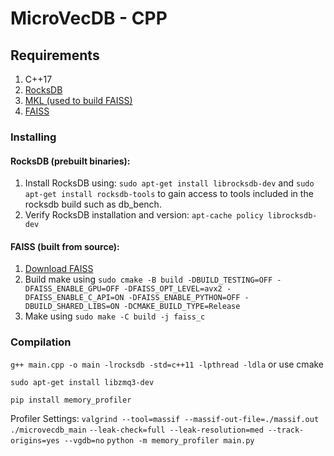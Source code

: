 # MicroVecDB - CPP

## Requirements
1. C++17
2. [RocksDB](https://github.com/facebook/rocksdb/)
3. [MKL (used to build FAISS)](https://www.intel.com/content/www/us/en/developer/tools/oneapi/onemkl.html#gs.1eup6s)
4. [FAISS](https://github.com/facebookresearch/faiss/)

### Installing
#### RocksDB (prebuilt binaries):
1. Install RocksDB using: `sudo apt-get install librocksdb-dev` and `sudo apt-get install rocksdb-tools` to gain access 
to tools included in the rocksdb build such as db_bench.
2. Verify RocksDB installation and version: `apt-cache policy librocksdb-dev`

#### FAISS (built from source):
1. [Download FAISS](https://github.com/facebookresearch/faiss/) 
2. Build make using `sudo cmake -B build -DBUILD_TESTING=OFF -DFAISS_ENABLE_GPU=OFF -DFAISS_OPT_LEVEL=avx2 -DFAISS_ENABLE_C_API=ON -DFAISS_ENABLE_PYTHON=OFF -DBUILD_SHARED_LIBS=ON -DCMAKE_BUILD_TYPE=Release`
3. Make using `sudo make -C build -j faiss_c`

### Compilation
`g++ main.cpp -o main -lrocksdb -std=c++11 -lpthread -ldla` or use cmake

`sudo apt-get install libzmq3-dev`

`pip install memory_profiler`

Profiler Settings:
`valgrind --tool=massif --massif-out-file=./massif.out ./microvecdb_main`
`--leak-check=full --leak-resolution=med --track-origins=yes --vgdb=no`
`python -m memory_profiler main.py`

[//]: # (Might need `sudo apt-get install libopenblas-dev`. Not sure if just installing MKL gived everything needed.)
[//]: # (sudo ln -s /opt/cmake-3.*your_version*/bin/* /usr/local/bin)

